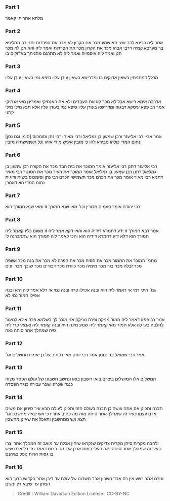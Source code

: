 
### Part 1
מלתא אחריתי קאמר

### Part 2
אמר ליה רבינא לרב אשי תא שמע מכר את הקרון לא מכר את הפרדות ותני רב תחליפא בר מערבא קמיה דרבי אבהו מכר את הקרון מכר את הפרדות ואמר ליה והא אנן לא מכר תנן ואמר ליה איסמייה ואמר ליה לא תתרגם מתניתך באדוקים בו

### Part 3
מכלל דמתניתין בשאין אדוקים בו ומדרישא בשאין עודן עליו סיפא נמי בשאין עודן עליו

### Part 4
אדרבה אימא רישא אבל לא מכר לא את העבדים ולא את האנתיקי ואמרינן מאי אנתיקי אמר רב פפא עיסקא דבגוה ומדרישא בעודן עליו סיפא נמי בעודן עליו אלא תנא מילי מילי קתני

### Part 5
[סימן זגם נסן] אמר אביי רבי אליעזר ורבן שמעון בן גמליאל ורבי מאיר ורבי נתן וסומכוס ונחום המדי כולהו סבירא להו כי מזבין איניש מידי איהו וכל תשמישתיה מזבין

### Part 6
רבי אליעזר דתנן רבי אליעזר אומר המוכר את בית הבד מכר את הקורה רבן שמעון בן גמליאל דתנן רבן שמעון בן גמליאל אומר המוכר את העיר מכר את הסנטר רבי מאיר דתניא רבי מאיר אומר מכר את הכרם מכר תשמישי הכרם רבי נתן וסומכוס ביצית ודוגית נחום המדי הא דאמרן

### Part 7
רבי יהודה אומר פעמים מכורין וכו׳ מאי שנא חמורך זו ומאי שנא חמורך הוא

### Part 8
אמר רבא חמורך זו ידע דחמרא דידיה הוא והאי דקא אמר ליה זו משום כליו קאמר ליה חמורך הוא דלא ידע דחמרא דידיה הוא והכי קאמר ליה חמורך הוא שתמכרנה לי

### Part 9
מתני׳ המוכר את החמור מכר את הסיח מכר את הפרה לא מכר את בנה מכר אשפה מכר זבלה מכר בור מכר מימיה מכר כוורת מכר דבורים מכר שובך מכר יונים

### Part 10
גמ׳ היכי דמי אי דאמר ליה היא ובנה אפילו פרה ובנה נמי אי דלא אמר ליה היא ובנה אפילו חמור נמי לא

### Part 11
אמר רב פפא דאמר ליה חמור מניקה ופרה מניקה אני מוכר לך בשלמא פרה איכא למימר לחלבה בעי לה אלא חמור מאי קאמר ליה שמע מינה היא ובנה קאמר ליה ואמאי קרי ליה סיח שמהלך אחר סיחה נאה

### Part 12
אמר רבי שמואל בר נחמן אמר רבי יוחנן מאי דכתיב על כן יאמרו המשלים וגו׳

### Part 13
המשלים אלו המושלים ביצרם בואו חשבון בואו ונחשב חשבונו של עולם הפסד מצוה כנגד שכרה ושכר עבירה כנגד הפסדה

### Part 14
תבנה ותכונן אם אתה עושה כן תבנה בעולם הזה ותכונן לעולם הבא עיר סיחון אם משים אדם עצמו כעיר זה שמהלך אחר סיחה נאה מה כתיב אחריו כי אש יצאה מחשבון וגו׳ תצא אש ממחשבין ותאכל את שאינן מחשבין

### Part 15
ולהבה מקרית סיחן מקרית צדיקים שנקראו שיחין אכלה ער מואב זה המהלך אחר יצרו כעיר זה שמהלך אחר סיחה נאה בעלי במות ארנן אלו גסי הרוח דאמר מר כל אדם שיש בו גסות הרוח נופל בגיהנם

### Part 16
ונירם אמר רשע אין רם אבד חשבון אבד חשבונו של עולם עד דיבן אמר הקדוש ברוך הוא המתן עד שיבא דין ונשים

>Credit : William Davidson Edition
>License : CC-BY-NC